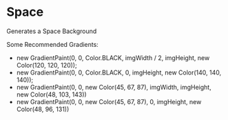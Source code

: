 # Space
Generates a Space Background

Some Recommended Gradients:
- new GradientPaint(0, 0, Color.BLACK, imgWidth / 2, imgHeight, new Color(120, 120, 120));
- new GradientPaint(0, 0, Color.BLACK, 0, imgHeight, new Color(140, 140, 140));
- new GradientPaint(0, 0, new Color(45, 67, 87), imgWidth, imgHeight, new Color(48, 103, 143))
- new GradientPaint(0, 0, new Color(45, 67, 87), 0, imgHeight, new Color(48, 96, 131))
